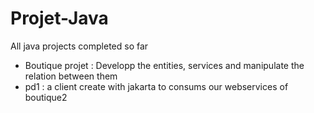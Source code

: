 # Projet-Java
All java projects completed so far
- Boutique projet : Developp the entities, services and manipulate the relation between them
- pd1 : a client create with jakarta to consums our webservices of boutique2
